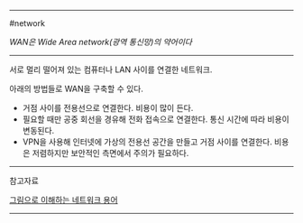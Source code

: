 
---

#network 

*WAN은 Wide Area network(광역 통신망)의 약어이다*

---

서로 멀리 떨어져 있는 컴퓨터나 LAN 사이를 연결한 네트워크.

아래의 방법들로 WAN을 구축할 수 있다.
- 거점 사이를 전용선으로 연결한다. 비용이 많이 든다.
- 필요할 때만 공중 회선을 경유해 전화 접속으로 연결한다. 통신 시간에 따라 비용이 변동된다.
- VPN을 사용해 인터넷에 가상의 전용선 공간을 만들고 거점 사이를 연결한다. 비용은 저렴하지만 보안적인 측면에서 주의가 필요하다.

---

참고자료

[그림으로 이해하는 네트워크 용어](https://product.kyobobook.co.kr/detail/S000001834837)

---